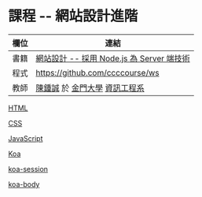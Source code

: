# 課程 -- 網站設計進階

欄位   | 連結
-------|-----------------------------------------------
書籍   |  [網站設計 -- 採用 Node.js 為 Server 端技術](https://github.com/ccccourse/ws/tree/master/code)
程式   |  https://github.com/ccccourse/ws
教師   | [陳鍾誠](http://www.nqu.edu.tw/educsie/index.php?act=blog&code=list&ids=4) 於 [金門大學](http://www.nqu.edu.tw/) [資訊工程系](http://www.nqu.edu.tw/educsie/index.php) 


[HTML](html)

[CSS](css)

[JavaScript](javascript)

[Koa](koa)

[koa-session](koa-session)

[koa-body](koa-body)

